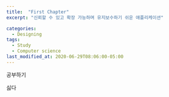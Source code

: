 ```yaml
---
title:  "First Chapter"
excerpt: "신뢰할 수 있고 확장 가능하며 유지보수하기 쉬운 애플리케이션"

categories:
  - Designing
tags:
  - Study
  - Computer science
last_modified_at: 2020-06-29T08:06:00-05:00
---
```


공부하기

싫다
